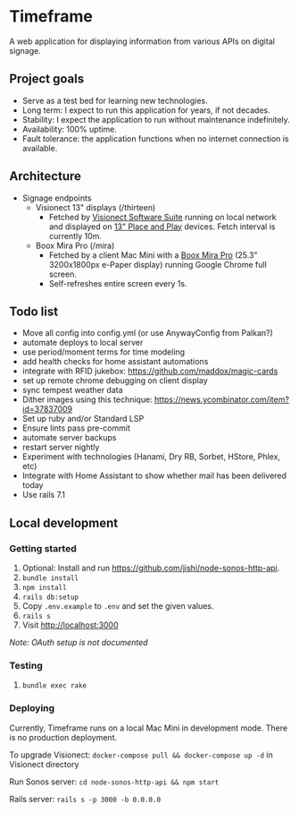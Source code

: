 # Timeframe

A web application for displaying information from various APIs on digital signage.

## Project goals

- Serve as a test bed for learning new technologies.
- Long term: I expect to run this application for years, if not decades.
- Stability: I expect the application to run without maintenance indefinitely.
- Availability: 100% uptime.
- Fault tolerance: the application functions when no internet connection is available.

## Architecture

- Signage endpoints
    - Visionect 13" displays (/thirteen)
        - Fetched by [Visionect Software Suite](https://docs.visionect.com/VisionectSoftwareSuite/index.html) running on local network and displayed on [13" Place and Play](https://www.visionect.com/shop/place-play-13/) devices. Fetch interval is currently 10m.
    - Boox Mira Pro (/mira)
        - Fetched by a client Mac Mini with a [Boox Mira Pro](https://shop.boox.com/products/mira) (25.3" 3200x1800px e-Paper display) running Google Chrome full screen.
        - Self-refreshes entire screen every 1s.

## Todo list

- Move all config into config.yml (or use AnywayConfig from Palkan?)
- automate deploys to local server
- use period/moment terms for time modeling
- add health checks for home assistant automations
- integrate with RFID jukebox: https://github.com/maddox/magic-cards
- set up remote chrome debugging on client display
- sync tempest weather data
- Dither images using this technique: https://news.ycombinator.com/item?id=37837009
- Set up ruby and/or Standard LSP
- Ensure lints pass pre-commit
- automate server backups
- restart server nightly
- Experiment with technologies (Hanami, Dry RB, Sorbet, HStore, Phlex, etc)
- Integrate with Home Assistant to show whether mail has been delivered today
- Use rails 7.1

## Local development

### Getting started

1) Optional: Install and run https://github.com/jishi/node-sonos-http-api.
1) `bundle install`
1) `npm install`
1) `rails db:setup`
1) Copy `.env.example` to `.env` and set the given values.
1) `rails s`
1) Visit [http://localhost:3000](http://localhost:3000)

_Note: OAuth setup is not documented_

### Testing

1) `bundle exec rake`

### Deploying

Currently, Timeframe runs on a local Mac Mini in development mode. There is no production deployment.

To upgrade Visionect: `docker-compose pull && docker-compose up -d` in Visionect directory

Run Sonos server: `cd node-sonos-http-api && npm start`

Rails server: `rails s -p 3000 -b 0.0.0.0`
